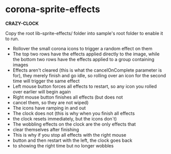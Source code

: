 # corona-sprite-effects

**CRAZY-CLOCK**

Copy the root lib-sprite-effects/ folder into sample's root folder to enable it to run.

* Rollover the small corona icons to trigger a random effect on them
* The top two rows have the effects applied directly to the image, while the bottom two rows have the effects applied to a group containing images
* Effects aren't cleared (this is what the cancelOnComplete parameter is for), they merely finish and go idle, so rolling over an icon for the second time will trigger the same effect
* Left mouse button forces all effects to restart, so any icon you rolled over earlier will begin again
* Right mouse button finishes all effects (but does not
* cancel them, so they are not wiped)
* The icons have ramping in and out
* The clock does not (this is why when you finish all effects
* the clock resets immediately, but the icons don´t)
* The wobbling effects on the clock are the only effects that
* clear themselves after finishing
* This is why if you stop all effects with the right mouse
* button and then restart with the left, the clock goes back
* to showing the right time but no longer wobbles
